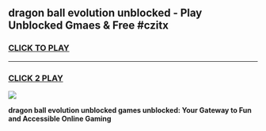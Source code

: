 
## dragon ball evolution unblocked - Play Unblocked Gmaes & Free #czitx
<h3>
<a href="https://news.freeplayer.one?title=dragon_ball_evolution_unblocked&ref=24F">CLICK TO PLAY</a></h3>
<hr>

<h3>
<a href="https://news.freeplayer.one?title=dragon_ball_evolution_unblocked&ref=24F">CLICK 2 PLAY</a>
  
</h3>

<a href="https://news.freeplayer.one?title=dragon_ball_evolution_unblocked&ref=24F/"><img src="https://clearcache.store/games.png"></a>


**dragon ball evolution unblocked games unblocked: Your Gateway to Fun and Accessible Online Gaming**
